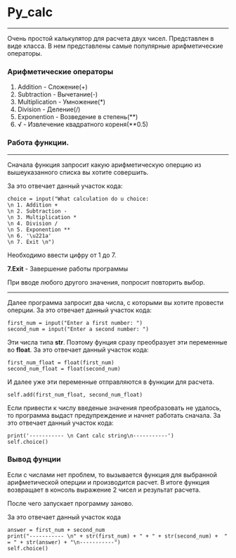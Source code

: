 # Py_calc
****
Очень простой калькулятор для расчета двух чисел. Представлен в виде класса.
В нем представлены самые популярные арифметические операторы. 

### Арифметические операторы

1. Addition - Сложение(+)
2. Subtraction - Вычетание(-)
3. Multiplication - Умножение(*)
4. Division - Деление(/)
5. Exponention - Возведение в степень(**)
6. √ - Извлечение квадратного кореня(**0.5)


### Работа функции.
*****
Сначала функция запросит какую арифметическую оперцию из вышеуказанного списка вы хотите совершить.

За это отвечает данный участок кода:
```
choice = input("What calculation do u choice: 
\n 1. Addition + 
\n 2. Subtraction - 
\n 3. Multiplication * 
\n 4. Division / 
\n 5. Exponention ** 
\n 6. '\u221a' 
\n 7. Exit \n")
```

Необходимо ввести цифру от 1 до 7.

**7.Exit** - Завершение работы программы

При вводе любого другого значения, попросит повторить выбор.

***
Далее программа запросит два числа, с которыми вы хотите провести оперции.
За это отвечает данный участок кода:
```
first_num = input("Enter a first number: ")
second_num = input("Enter a second number: ")
```

Эти числа типа **str**. Поэтому фунция сразу преобразует эти переменные во **float**.
За это отвечает данный участок кода:
```
first_num_float = float(first_num)
second_num_float = float(second_num)
```
И далее уже эти переменные отправляются в функции для расчета.

```
self.add(first_num_float, second_num_float)
```

Если привести к числу введеные значения преобразовать не удалось, то программа выдаст предупреждение и начнет работать сначала.
За это отвечает данный участок кода:
```
print('----------- \n Cant calc string\n-----------')
self.choice()
```

### Вывод фунции
Если с числами нет проблем, то вызывается функция для выбранной арифметической оперции и производится расчет.
В итоге функция возвращает в консоль выражение 2 чисел и результат расчета.

После чего запускает программу заново.

За это отвечает данный участок кода
```
answer = first_num + second_num
print("----------- \n" + str(first_num) + " + " + str(second_num) +  " = " + str(answer) + "\n-----------")
self.choice()
```
